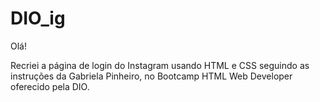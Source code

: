 # DIO_ig

Olá!

Recriei a página de login do Instagram usando HTML e CSS seguindo as instruções da Gabriela Pinheiro,
no Bootcamp HTML Web Developer oferecido pela DIO.
